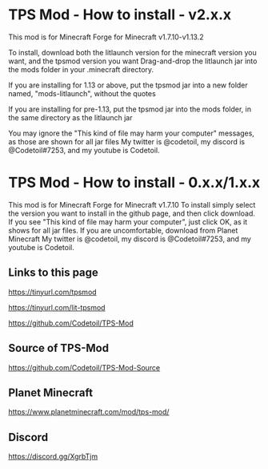 # TPS Mod - How to install - v2.x.x
This mod is for Minecraft Forge for Minecraft v1.7.10-v1.13.2

To install, download both the litlaunch version for the minecraft version you want, and the tpsmod version you want
Drag-and-drop the litlaunch jar into the mods folder in your .minecraft directory.

If you are installing for 1.13 or above, put the tpsmod jar into a new folder named, "mods-litlaunch", without the quotes

If you are installing for pre-1.13, put the tpsmod jar into the mods folder, in the same directory as the litlaunch jar

You may ignore the "This kind of file may harm your computer" messages, as those are shown for all jar files
My twitter is @codetoil, my discord is @Codetoil#7253, and my youtube is Codetoil.


# TPS Mod - How to install - 0.x.x/1.x.x
This mod is for Minecraft Forge for Minecraft v1.7.10
To install simply select the version you want to install in the github page, and then click download.
If you see "This kind of file may harm your computer", just click OK, as it shows for all jar files. If you are uncomfortable, download from Planet Minecraft
My twitter is @codetoil, my discord is @Codetoil#7253, and my youtube is Codetoil.

## Links to this page

https://tinyurl.com/tpsmod

https://tinyurl.com/lit-tpsmod

https://github.com/Codetoil/TPS-Mod

## Source of TPS-Mod
https://github.com/Codetoil/TPS-Mod-Source

## Planet Minecraft
https://www.planetminecraft.com/mod/tps-mod/

## Discord
https://discord.gg/XgrbTjm
